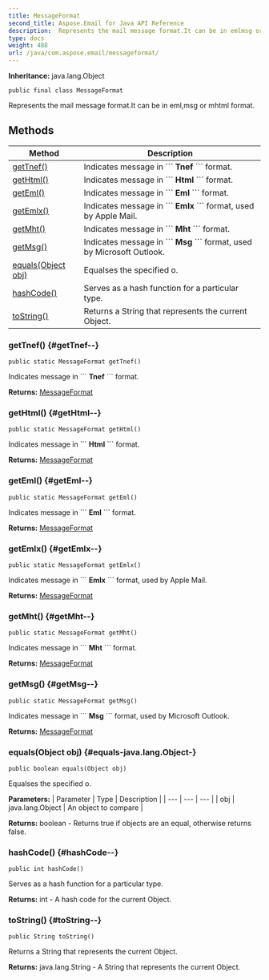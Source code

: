 ```yaml
---
title: MessageFormat
second_title: Aspose.Email for Java API Reference
description:  Represents the mail message format.It can be in emlmsg or mhtml format.
type: docs
weight: 488
url: /java/com.aspose.email/messageformat/
---
```

**Inheritance:**
java.lang.Object
```
public final class MessageFormat
```

Represents the mail message format.It can be in eml,msg or mhtml format.
## Methods

| Method | Description |
| --- | --- |
| [getTnef()](#getTnef--) | Indicates message in \`\`\` **Tnef** \`\`\` format. |
| [getHtml()](#getHtml--) | Indicates message in \`\`\` **Html** \`\`\` format. |
| [getEml()](#getEml--) | Indicates message in \`\`\` **Eml** \`\`\` format. |
| [getEmlx()](#getEmlx--) | Indicates message in \`\`\` **Emlx** \`\`\` format, used by Apple Mail. |
| [getMht()](#getMht--) | Indicates message in \`\`\` **Mht** \`\`\` format. |
| [getMsg()](#getMsg--) | Indicates message in \`\`\` **Msg** \`\`\` format, used by Microsoft Outlook. |
| [equals(Object obj)](#equals-java.lang.Object-) | Equalses the specified o. |
| [hashCode()](#hashCode--) | Serves as a hash function for a particular type. |
| [toString()](#toString--) | Returns a String that represents the current Object. |
### getTnef() {#getTnef--}
```
public static MessageFormat getTnef()
```


Indicates message in \`\`\` **Tnef** \`\`\` format.

**Returns:**
[MessageFormat](../../com.aspose.email/messageformat)
### getHtml() {#getHtml--}
```
public static MessageFormat getHtml()
```


Indicates message in \`\`\` **Html** \`\`\` format.

**Returns:**
[MessageFormat](../../com.aspose.email/messageformat)
### getEml() {#getEml--}
```
public static MessageFormat getEml()
```


Indicates message in \`\`\` **Eml** \`\`\` format.

**Returns:**
[MessageFormat](../../com.aspose.email/messageformat)
### getEmlx() {#getEmlx--}
```
public static MessageFormat getEmlx()
```


Indicates message in \`\`\` **Emlx** \`\`\` format, used by Apple Mail.

**Returns:**
[MessageFormat](../../com.aspose.email/messageformat)
### getMht() {#getMht--}
```
public static MessageFormat getMht()
```


Indicates message in \`\`\` **Mht** \`\`\` format.

**Returns:**
[MessageFormat](../../com.aspose.email/messageformat)
### getMsg() {#getMsg--}
```
public static MessageFormat getMsg()
```


Indicates message in \`\`\` **Msg** \`\`\` format, used by Microsoft Outlook.

**Returns:**
[MessageFormat](../../com.aspose.email/messageformat)
### equals(Object obj) {#equals-java.lang.Object-}
```
public boolean equals(Object obj)
```


Equalses the specified o.

**Parameters:**
| Parameter | Type | Description |
| --- | --- | --- |
| obj | java.lang.Object | An object to compare |

**Returns:**
boolean - Returns true if objects are an equal, otherwise returns false.
### hashCode() {#hashCode--}
```
public int hashCode()
```


Serves as a hash function for a particular type.

**Returns:**
int - A hash code for the current Object.
### toString() {#toString--}
```
public String toString()
```


Returns a String that represents the current Object.

**Returns:**
java.lang.String - A String that represents the current Object.
